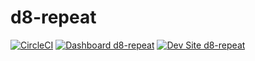 # d8-repeat

[![CircleCI](https://circleci.com/gh/Taoti/d8-repeat.svg?style=shield)](https://circleci.com/gh/Taoti/d8-repeat)
[![Dashboard d8-repeat](https://img.shields.io/badge/dashboard-d8_repeat-yellow.svg)](https://dashboard.pantheon.io/sites/0a75bc83-7979-4057-aebf-178f22468396#dev/code)
[![Dev Site d8-repeat](https://img.shields.io/badge/site-d8_repeat-blue.svg)](http://dev-d8-repeat.pantheonsite.io/)